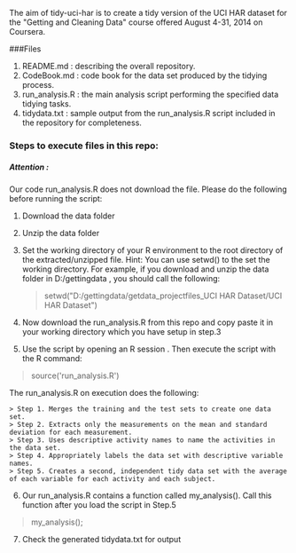 The aim of tidy-uci-har is to create a tidy version of the UCI HAR dataset for the "Getting and Cleaning Data" course offered August 4-31, 2014 on Coursera.

###Files

   1. README.md : describing the overall repository.
   2. CodeBook.md : code book for the data set produced by the tidying process.
   3. run_analysis.R : the main analysis script performing the specified data tidying tasks.
   4. tidydata.txt : sample output from the run_analysis.R script included in the repository for completeness.
	
	
		
### Steps to execute files in this repo:

##### Attention :
Our code run_analysis.R does not download the file. Please do the following before running the script:

1. Download the data folder
2. Unzip the data folder
3. Set the working directory of your R environment to the root directory of the extracted/unzipped file.
   Hint: You can use setwd() to the set the working directory.
   For example, if you download and unzip the data folder in D:/gettingdata , you should call the following:
  
   > setwd("D:/gettingdata/getdata_projectfiles_UCI HAR Dataset/UCI HAR Dataset")
  

4. Now download the run_analysis.R from this repo and copy paste it in your working directory which
 you have setup in step.3
 
5.  Use the script by opening an R session . Then execute the script with the R command:

> source('run_analysis.R')


 The run_analysis.R on execution does the following:
 
    > Step 1. Merges the training and the test sets to create one data set.
    > Step 2. Extracts only the measurements on the mean and standard deviation for each measurement.
    > Step 3. Uses descriptive activity names to name the activities in the data set.
    > Step 4. Appropriately labels the data set with descriptive variable names.
    > Step 5. Creates a second, independent tidy data set with the average of each variable for each activity and each subject.

	
6. Our run_analysis.R contains a function called my_analysis(). Call this function after you load the script in Step.5

> my_analysis();

7. Check the generated tidydata.txt for output